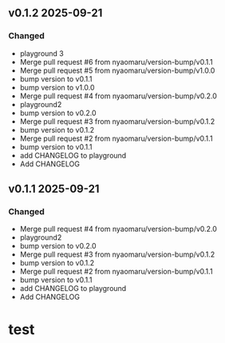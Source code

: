 ## v0.1.2 2025-09-21

### Changed

- playground 3
- Merge pull request #6 from nyaomaru/version-bump/v0.1.1
- Merge pull request #5 from nyaomaru/version-bump/v1.0.0
- bump version to v0.1.1
- bump version to v1.0.0
- Merge pull request #4 from nyaomaru/version-bump/v0.2.0
- playground2
- bump version to v0.2.0
- Merge pull request #3 from nyaomaru/version-bump/v0.1.2
- bump version to v0.1.2
- Merge pull request #2 from nyaomaru/version-bump/v0.1.1
- bump version to v0.1.1
- add CHANGELOG to playground
- Add CHANGELOG

## v0.1.1 2025-09-21

### Changed

- Merge pull request #4 from nyaomaru/version-bump/v0.2.0
- playground2
- bump version to v0.2.0
- Merge pull request #3 from nyaomaru/version-bump/v0.1.2
- bump version to v0.1.2
- Merge pull request #2 from nyaomaru/version-bump/v0.1.1
- bump version to v0.1.1
- add CHANGELOG to playground
- Add CHANGELOG

# test
